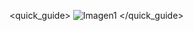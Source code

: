 <quick_guide>
![Imagen1](http://static.energysistem.com/images/manuals/42651/569e6271c1a8e.jpg)
</quick_guide>
